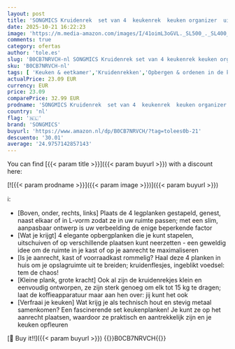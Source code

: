 ```yaml
---
layout: post
title: 'SONGMICS Kruidenrek  set van 4  keukenrek  keuken organizer  uitbreidbaar  kruidenhouder  stapelbaar  met metalen frame  inky black-natural beige KCS210B01'
date: 2025-10-21 16:22:23
image: 'https://m.media-amazon.com/images/I/41oimL3oGVL._SL500_._SL400_.jpg'
comments: true
category: ofertas
author: 'tole.es'
slug: 'B0CB7NRVCH-nl SONGMICS Kruidenrek set van 4 keukenrek keuken organizer...'
sku: 'B0CB7NRVCH-nl'
tags: [ 'Keuken & eetkamer','Kruidenrekken','Opbergen & ordenen in de keuken','Rekken & houders voor de keuken','Wonen & keuken','songmics','🇳🇱', ]
actualPrice: 23.09 EUR
currency: EUR
price: 23.09
comparePrice: 32.99 EUR
prodname: 'SONGMICS Kruidenrek  set van 4  keukenrek  keuken organizer  uitbreidbaar  kruidenhouder  stapelbaar  met metalen frame  inky black-natural beige KCS210B01'
country: 'nl'
flag: '🇳🇱'
brand: 'SONGMICS'
buyurl: 'https://www.amazon.nl/dp/B0CB7NRVCH/?tag=tolees0b-21'
descuento: '30.01'
average: '24.9757142857143'
---
```


You can find [{{< param title >}}]({{< param buyurl >}}) with a discount here:

[![{{< param prodname >}}]({{< param image >}})]({{< param buyurl >}})

ℹ️:

- [Boven, onder, rechts, links] Plaats de 4 legplanken gestapeld, genest, naast elkaar of in L-vorm zodat ze in uw ruimte passen; met een slim, aanpasbaar ontwerp is uw verbeelding de enige beperkende factor
- [Wat je krijgt] 4 elegante opbergplanken die je kunt stapelen, uitschuiven of op verschillende plaatsen kunt neerzetten - een geweldig idee om de ruimte in je kast of op je aanrecht te maximaliseren
- [Is je aanrecht, kast of voorraadkast rommelig? Haal deze 4 planken in huis om je opslagruimte uit te breiden; kruidenflesjes, ingeblikt voedsel: tem de chaos!
- [Kleine plank, grote kracht] Ook al zijn de kruidenrekjes klein en eenvoudig ontworpen, ze zijn sterk genoeg om elk tot 15 kg te dragen; laat de koffieapparatuur maar aan hen over: jij kunt het ook
- [Verfraai je keuken] Wat krijg je als technisch hout en stevig metaal samenkomen? Een fascinerende set keukenplanken! Je kunt ze op het aanrecht plaatsen, waardoor ze praktisch en aantrekkelijk zijn en je keuken opfleuren

[🛒 Buy it!!]({{< param buyurl >}})
{{<world>}}B0CB7NRVCH{{</world>}}

